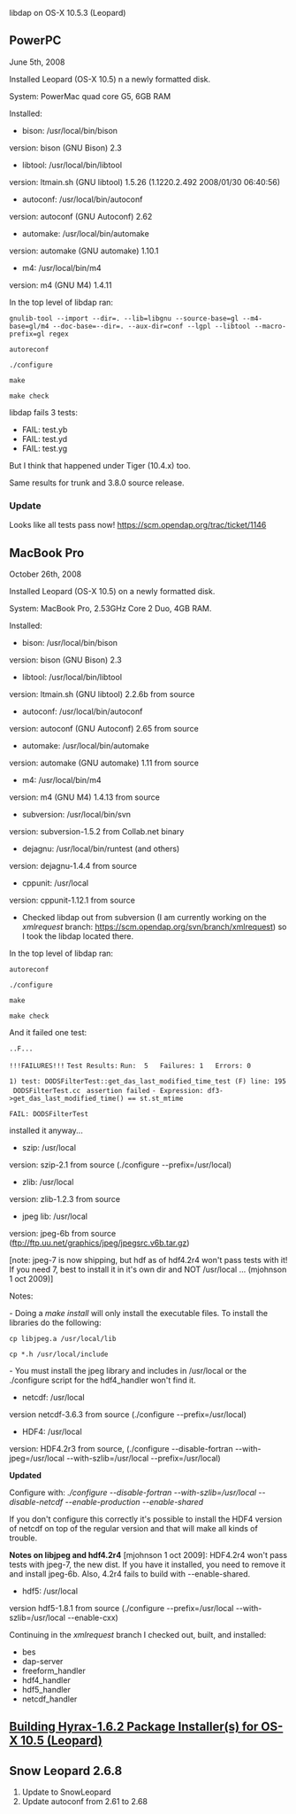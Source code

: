 libdap on OS-X 10.5.3 (Leopard)

## PowerPC

June 5th, 2008

Installed Leopard (OS-X 10.5) n a newly formatted disk.

System: PowerMac quad core G5, 6GB RAM

Installed:

- bison: /usr/local/bin/bison



version: bison (GNU Bison) 2.3

- libtool: /usr/local/bin/libtool



version: ltmain.sh (GNU libtool) 1.5.26 (1.1220.2.492 2008/01/30
06:40:56)

- autoconf: /usr/local/bin/autoconf



version: autoconf (GNU Autoconf) 2.62

- automake: /usr/local/bin/automake



version: automake (GNU automake) 1.10.1

- m4: /usr/local/bin/m4



version: m4 (GNU M4) 1.4.11

In the top level of libdap ran:


`gnulib-tool --import --dir=. --lib=libgnu --source-base=gl --m4-base=gl/m4 --doc-base=--dir=. --aux-dir=conf --lgpl --libtool --macro-prefix=gl regex`

`autoreconf`

`./configure`

`make`

`make check`

libdap fails 3 tests:

- FAIL: test.yb
- FAIL: test.yd
- FAIL: test.yg

But I think that happened under Tiger (10.4.x) too.

Same results for trunk and 3.8.0 source release.

### Update

Looks like all tests pass now!
<https://scm.opendap.org/trac/ticket/1146>

## MacBook Pro

October 26th, 2008

Installed Leopard (OS-X 10.5) on a newly formatted disk.

System: MacBook Pro, 2.53GHz Core 2 Duo, 4GB RAM.

Installed:

- bison: /usr/local/bin/bison



version: bison (GNU Bison) 2.3

- libtool: /usr/local/bin/libtool



version: ltmain.sh (GNU libtool) 2.2.6b from source

- autoconf: /usr/local/bin/autoconf



version: autoconf (GNU Autoconf) 2.65 from source

- automake: /usr/local/bin/automake



version: automake (GNU automake) 1.11 from source

- m4: /usr/local/bin/m4



version: m4 (GNU M4) 1.4.13 from source

- subversion: /usr/local/bin/svn



version: subversion-1.5.2 from Collab.net binary

- dejagnu: /usr/local/bin/runtest (and others)



version: dejagnu-1.4.4 from source

- cppunit: /usr/local



version: cppunit-1.12.1 from source

- Checked libdap out from subversion (I am currently working on the
  *xmlrequest* branch: <https://scm.opendap.org/svn/branch/xmlrequest>)
  so I took the libdap located there.

In the top level of libdap ran:


`autoreconf`

`./configure`

`make`

`make check`

And it failed one test:

`..F...`


`!!!FAILURES!!!`
`Test Results:`
`Run:  5   Failures: 1   Errors: 0`


`1) test: DODSFilterTest::get_das_last_modified_time_test (F) line: 195 DODSFilterTest.cc `
`assertion failed`
`- Expression: df3->get_das_last_modified_time() == st.st_mtime`


`FAIL: DODSFilterTest`


installed it anyway...

- szip: /usr/local



version: szip-2.1 from source (./configure --prefix=/usr/local)

- zlib: /usr/local



version: zlib-1.2.3 from source

- jpeg lib: /usr/local



version: jpeg-6b from source
(ftp://ftp.uu.net/graphics/jpeg/jpegsrc.v6b.tar.gz)


\[note: jpeg-7 is now shipping, but hdf as of hdf4.2r4 won't pass tests
with it! If you need 7, best to install it in it's own dir and NOT
/usr/local ... (mjohnson 1 oct 2009)\]

Notes:

\- Doing a *make install* will only install the executable files. To
install the libraries do the following:


`cp libjpeg.a /usr/local/lib`

`cp *.h /usr/local/include`

\- You must install the jpeg library and includes in /usr/local or the
./configure script for the hdf4_handler won't find it.

- netcdf: /usr/local



version netcdf-3.6.3 from source (./configure --prefix=/usr/local)

- HDF4: /usr/local



version: HDF4.2r3 from source, (./configure --disable-fortran
--with-jpeg=/usr/local --with-szlib=/usr/local --prefix=/usr/local)

<!-- -->



**Updated**

<!-- -->



Configure with: *./configure --disable-fortran --with-szlib=/usr/local
--disable-netcdf --enable-production --enable-shared*


If you don't configure this correctly it's possible to install the HDF4
version of netcdf on top of the regular version and that will make all
kinds of trouble.

<!-- -->



**Notes on libjpeg and hdf4.2r4** \[mjohnson 1 oct 2009\]: HDF4.2r4
won't pass tests with jpeg-7, the new dist. If you have it installed,
you need to remove it and install jpeg-6b. Also, 4.2r4 fails to build
with --enable-shared.

- hdf5: /usr/local



version hdf5-1.8.1 from source (./configure --prefix=/usr/local
--with-szlib=/usr/local --enable-cxx)

Continuing in the *xmlrequest* branch I checked out, built, and
installed:

- bes
- dap-server
- freeform_handler
- hdf4_handler
- hdf5_handler
- netcdf_handler

## [Building Hyrax-1.6.2 Package Installer(s) for OS-X 10.5 (Leopard)](Hyrax-1.6.2_Packages_for_OS-X "wikilink")

## Snow Leopard 2.6.8

1.  Update to SnowLeopard
2.  Update autoconf from 2.61 to 2.68